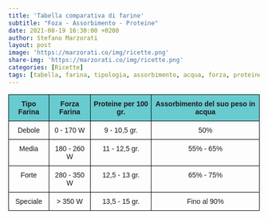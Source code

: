 ```yaml
---
title: 'Tabella comparativa di farine'
subtitle: "Foza - Assorbimento - Proteine"
date: 2021-08-19 16:30:00 +0200
author: Stefano Marzorati
layout: post
image: 'https://marzorati.co/img/ricette.png'
share-img: 'https://marzorati.co/img/ricette.png'
categories: [Ricette]
tags: [tabella, farina, tipologia, assorbimento, acqua, forza, proteine, grammi]
---
```

<style type="text/css">
.tg  {border-collapse:collapse;border-spacing:0;}
.tg td{border-color:black;border-style:solid;border-width:1px;font-family:Arial, sans-serif;font-size:14px;
  overflow:hidden;padding:10px 5px;word-break:normal;}
.tg th{border-color:black;border-style:solid;border-width:1px;font-family:Arial, sans-serif;font-size:14px;
  font-weight:normal;overflow:hidden;padding:10px 5px;word-break:normal;}
.tg .tg-baqh{text-align:center;vertical-align:top}
.tg .tg-2sbs{background-color:#68cbd0;font-weight:bold;text-align:center;vertical-align:top}
</style>
<table class="tg">
<thead>
  <tr>
    <th class="tg-2sbs">Tipo Farina</th>
    <th class="tg-2sbs">Forza Farina</th>
    <th class="tg-2sbs">Proteine per 100 gr.</th>
    <th class="tg-2sbs">Assorbimento del suo peso in acqua</th>
  </tr>
</thead>
<tbody>
  <tr>
    <td class="tg-baqh">Debole</td>
    <td class="tg-baqh">0 - 170 W</td>
    <td class="tg-baqh">9 - 10,5 gr.</td>
    <td class="tg-baqh">50%</td>
  </tr>
  <tr>
    <td class="tg-baqh">Media</td>
    <td class="tg-baqh">180 - 260 W</td>
    <td class="tg-baqh">11 - 12,5 gr.</td>
    <td class="tg-baqh">55% - 65%</td>
  </tr>
  <tr>
    <td class="tg-baqh">Forte</td>
    <td class="tg-baqh">280 - 350 W</td>
    <td class="tg-baqh">12,5 - 13 gr.</td>
    <td class="tg-baqh">65% - 75%</td>
  </tr>
  <tr>
    <td class="tg-baqh">Speciale</td>
    <td class="tg-baqh">&gt; 350 W</td>
    <td class="tg-baqh">13,5 - 15 gr.</td>
    <td class="tg-baqh">Fino al 90%</td>
  </tr>
</tbody>
</table>